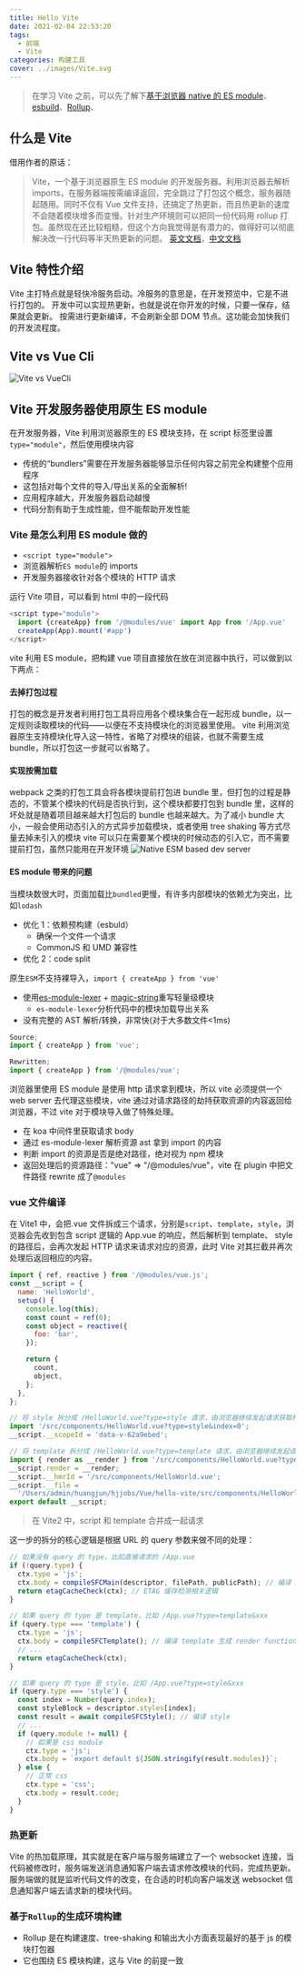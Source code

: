 ```yaml
---
title: Hello Vite
date: 2021-02-04 22:53:20
tags:
  - 前端
  - Vite
categories: 构建工具
cover: ../images/Vite.svg
---
```


> 在学习 Vite 之前，可以先了解下[基于浏览器 native 的 ES module](https://developer.mozilla.org/zh-CN/docs/Web/JavaScript/Reference/Statements/import)、[esbuild](https://esbuild.github.io/)、[Rollup](https://www.rollupjs.com/)、

## 什么是 Vite

借用作者的原话：

> Vite，一个基于浏览器原生 ES module 的开发服务器。利用浏览器去解析 imports，在服务器端按需编译返回，完全跳过了打包这个概念，服务器随起随用。同时不仅有 Vue 文件支持，还搞定了热更新，而且热更新的速度不会随着模块增多而变慢。针对生产环境则可以把同一份代码用 rollup 打包。虽然现在还比较粗糙，但这个方向我觉得是有潜力的，做得好可以彻底解决改一行代码等半天热更新的问题。
> [英文文档](https://vitejs.dev/)，[中文文档](https://cn.vitejs.dev/)

## Vite 特性介绍

Vite 主打特点就是轻快冷服务启动。冷服务的意思是，在开发预览中，它是不进行打包的。
开发中可以实现热更新，也就是说在你开发的时候，只要一保存，结果就会更新。
按需进行更新编译，不会刷新全部 DOM 节点。这功能会加快我们的开发流程度。

## Vite vs Vue Cli

![Vite vs VueCli](/images/Vite/ViteVueCli.png)

## Vite 开发服务器使用原生 ES module

在开发服务器，Vite 利用浏览器原生的 ES 模块支持，在 script 标签里设置`type="module"`，然后使用模块内容

- 传统的“bundlers”需要在开发服务器能够显示任何内容之前完全构建整个应用程序
- 这包括对每个文件的导入/导出关系的全面解析!
- 应用程序越大，开发服务器启动越慢
- 代码分割有助于生成性能，但不能帮助开发性能

### Vite 是怎么利用 ES module 做的

- `<script type="module">`
- 浏览器解析`ES module`的 imports
- 开发服务器接收针对各个模块的 HTTP 请求

运行 Vite 项目，可以看到 html 中的一段代码

```javascript
<script type="module">
  import {createApp} from '/@modules/vue' import App from '/App.vue'
  createApp(App).mount('#app')
</script>
```

vite 利用 ES module，把构建 vue 项目直接放在放在浏览器中执行，可以做到以下两点：

#### 去掉打包过程

打包的概念是开发者利用打包工具将应用各个模块集合在一起形成 bundle，以一定规则读取模块的代码——以便在不支持模块化的浏览器里使用。
vite 利用浏览器原生支持模块化导入这一特性，省略了对模块的组装，也就不需要生成 bundle，所以打包这一步就可以省略了。

#### 实现按需加载

webpack 之类的打包工具会将各模块提前打包进 bundle 里，但打包的过程是静态的，不管某个模块的代码是否执行到，这个模块都要打包到 bundle 里，这样的坏处就是随着项目越来越大打包后的 bundle 也越来越大。为了减小 bundle 大小，一般会使用动态引入的方式异步加载模块，或者使用 tree shaking 等方式尽量去掉未引入的模块
vite 可以只在需要某个模块的时候动态的引入它，而不需要提前打包，虽然只能用在开发环境
![Native ESM based dev server](/images/Vite/ESMBasedDevServer.png)

#### ES module 带来的问题

当模块数很大时，页面加载比`bundled`更慢，有许多内部模块的依赖尤为突出，比如`lodash`

- 优化 1：依赖预构建（esbuld）
  - 确保一个文件一个请求
  - CommonJS 和 UMD 兼容性
- 优化 2：code split

原生`ESM`不支持裸导入，`import { createApp } from 'vue'`

- 使用[es-module-lexer](https://github.com/guybedford/es-module-lexer) + [magic-string](https://github.com/Rich-Harris/magic-string)重写轻量级模块
  - `es-module-lexer`分析代码中的模块加载导出关系
- 没有完整的 AST 解析/转换，非常快(对于大多数文件<1ms)

```javascript
Source;
import { createApp } from 'vue';

Rewritten;
import { createApp } from '/@modules/vue';
```

浏览器里使用 ES module 是使用 http 请求拿到模块，所以 vite 必须提供一个 web server 去代理这些模块，vite 通过对请求路径的劫持获取资源的内容返回给浏览器，不过 vite 对于模块导入做了特殊处理。

- 在 koa 中间件里获取请求 body
- 通过 es-module-lexer 解析资源 ast 拿到 import 的内容
- 判断 import 的资源是否是绝对路径，绝对视为 npm 模块
- 返回处理后的资源路径："vue" => "/@modules/vue"，vite 在 plugin 中把文件路径 rewrite 成了`@modules`

### vue 文件编译

在 Vite1 中，会把.vue 文件拆成三个请求，分别是`script`、`template`，`style`，浏览器会先收到包含 script 逻辑的 App.vue 的响应，然后解析到 template、 style 的路径后，会再次发起 HTTP 请求来请求对应的资源，此时 Vite 对其拦截并再次处理后返回相应的内容。

```javascript
import { ref, reactive } from '/@modules/vue.js';
const __script = {
  name: 'HelloWorld',
  setup() {
    console.log(this);
    const count = ref(0);
    const object = reactive({
      foo: 'bar',
    });

    return {
      count,
      object,
    };
  },
};

// 将 style 拆分成 /HelloWorld.vue?type=style 请求，由浏览器继续发起请求获取样式
import '/src/components/HelloWorld.vue?type=style&index=0';
__script.__scopeId = 'data-v-62a9ebed';

// 将 template 拆分成 /HelloWorld.vue?type=template 请求，由浏览器继续发起请求获取 render function
import { render as __render } from '/src/components/HelloWorld.vue?type=template';
__script.render = __render;
__script.__hmrId = '/src/components/HelloWorld.vue';
__script.__file =
  '/Users/admin/huangjun/hjjobs/Vue/hello-vite/src/components/HelloWorld.vue';
export default __script;
```

> 在 Vite2 中，script 和 template 合并成一起请求

这一步的拆分的核心逻辑是根据 URL 的 query 参数来做不同的处理：

```javascript
// 如果没有 query 的 type，比如直接请求的 /App.vue
if (!query.type) {
  ctx.type = 'js';
  ctx.body = compileSFCMain(descriptor, filePath, publicPath); // 编译 App.vue，编译成上面说的带有 script 内容，以及 template 和 style 链接的形式。
  return etagCacheCheck(ctx); // ETAG 缓存检测相关逻辑
}

// 如果 query 的 type 是 template，比如 /App.vue?type=template&xxx
if (query.type === 'template') {
  ctx.type = 'js';
  ctx.body = compileSFCTemplate(); // 编译 template 生成 render function
  // ...
  return etagCacheCheck(ctx);
}

// 如果 query 的 type 是 style，比如 /App.vue?type=style&xxx
if (query.type === 'style') {
  const index = Number(query.index);
  const styleBlock = descriptor.styles[index];
  const result = await compileSFCStyle(); // 编译 style
  // ...
  if (query.module != null) {
    // 如果是 css module
    ctx.type = 'js';
    ctx.body = `export default ${JSON.stringify(result.modules)}`;
  } else {
    // 正常 css
    ctx.type = 'css';
    ctx.body = result.code;
  }
}
```

### 热更新

Vite 的热加载原理，其实就是在客户端与服务端建立了一个 websocket 连接，当代码被修改时，服务端发送消息通知客户端去请求修改模块的代码，完成热更新。
服务端做的就是监听代码文件的改变，在合适的时机向客户端发送 websocket 信息通知客户端去请求新的模块代码。

### 基于`Rollup`的生成环境构建

- Rollup 是在构建速度、tree-shaking 和输出大小方面表现最好的基于 js 的模块打包器
- 它也围绕 ES 模块构建，这与 Vite 的前提一致
